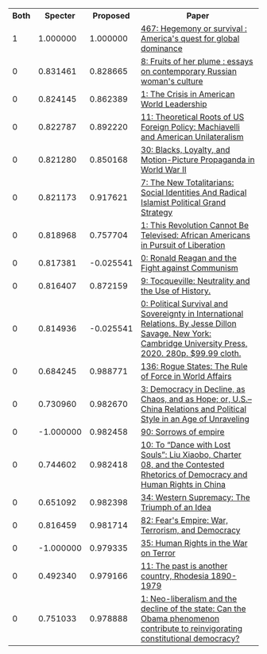 <html><table><tr>
<th>Both</th>
<th>Specter</th>
<th>Proposed</th>
<th>Paper</th>
</tr>
<tr>
<td>1</td>
<td>1.000000</td>
<td>1.000000</td>
<td><a href="https://www.semanticscholar.org/paper/4bfa1d373a947939ec19f507440319078ffd2c73">467: Hegemony or survival : America's quest for global dominance</a></td>
</tr>
<tr>
<td>0</td>
<td>0.831461</td>
<td>0.828665</td>
<td><a href="https://www.semanticscholar.org/paper/ce0a5409f022013cc28dea81a7dd351d70f1a9c7">8: Fruits of her plume : essays on contemporary Russian woman's culture</a></td>
</tr>
<tr>
<td>0</td>
<td>0.824145</td>
<td>0.862389</td>
<td><a href="https://www.semanticscholar.org/paper/e9a17af0a9462487d04385d6c3ea28e2a90eb949">1: The Crisis in American World Leadership</a></td>
</tr>
<tr>
<td>0</td>
<td>0.822787</td>
<td>0.892220</td>
<td><a href="https://www.semanticscholar.org/paper/be223ed7c06d7b375ab195c9f11762ef586773df">11: Theoretical Roots of US Foreign Policy: Machiavelli and American Unilateralism</a></td>
</tr>
<tr>
<td>0</td>
<td>0.821280</td>
<td>0.850168</td>
<td><a href="https://www.semanticscholar.org/paper/197d3abaecf4e0cf373c571d2b28a85b92dce2cd">30: Blacks, Loyalty, and Motion-Picture Propaganda in World War II</a></td>
</tr>
<tr>
<td>0</td>
<td>0.821173</td>
<td>0.917621</td>
<td><a href="https://www.semanticscholar.org/paper/83d5b0d91375811af30c0e740d282a00c0107585">7: The New Totalitarians: Social Identities And Radical Islamist Political Grand Strategy</a></td>
</tr>
<tr>
<td>0</td>
<td>0.818968</td>
<td>0.757704</td>
<td><a href="https://www.semanticscholar.org/paper/019610e0e28da21aacff9b822883bd92d175f370">1: This Revolution Cannot Be Televised: African Americans in Pursuit of Liberation</a></td>
</tr>
<tr>
<td>0</td>
<td>0.817381</td>
<td>-0.025541</td>
<td><a href="https://www.semanticscholar.org/paper/dec7106788b053880e3e382567b5a15a6f041e9b">0: Ronald Reagan and the Fight against Communism</a></td>
</tr>
<tr>
<td>0</td>
<td>0.816407</td>
<td>0.872159</td>
<td><a href="https://www.semanticscholar.org/paper/4a4431aafce0fefa8583bff448e44d7d681f242c">9: Tocqueville: Neutrality and the Use of History.</a></td>
</tr>
<tr>
<td>0</td>
<td>0.814936</td>
<td>-0.025541</td>
<td><a href="https://www.semanticscholar.org/paper/52c9f9aafad1039565dd6ed74f9f3669f640da20">0: Political Survival and Sovereignty in International Relations. By Jesse Dillon Savage. New York: Cambridge University Press, 2020. 280p. $99.99 cloth.</a></td>
</tr>
<tr>
<td>0</td>
<td>0.684245</td>
<td>0.988771</td>
<td><a href="https://www.semanticscholar.org/paper/ba0fd54ded04f8e6eba6a7057fd40b3f73efc519">136: Rogue States: The Rule of Force in World Affairs</a></td>
</tr>
<tr>
<td>0</td>
<td>0.730960</td>
<td>0.982670</td>
<td><a href="https://www.semanticscholar.org/paper/8105a92be77eeb9eb47123803561bc811b279296">3: Democracy in Decline, as Chaos, and as Hope; or, U.S.–China Relations and Political Style in an Age of Unraveling</a></td>
</tr>
<tr>
<td>0</td>
<td>-1.000000</td>
<td>0.982458</td>
<td><a href="https://www.semanticscholar.org/paper/86061f4cd1c4434a41d45a251017575a5796fbfa">90: Sorrows of empire</a></td>
</tr>
<tr>
<td>0</td>
<td>0.744602</td>
<td>0.982418</td>
<td><a href="https://www.semanticscholar.org/paper/e415cf0b8900a95bc5470506a072d598acb6da3d">10: To “Dance with Lost Souls”: Liu Xiaobo, Charter 08, and the Contested Rhetorics of Democracy and Human Rights in China</a></td>
</tr>
<tr>
<td>0</td>
<td>0.651092</td>
<td>0.982398</td>
<td><a href="https://www.semanticscholar.org/paper/b776e06468781c2da1b61a1e3aa6e28cb2594f0e">34: Western Supremacy: The Triumph of an Idea</a></td>
</tr>
<tr>
<td>0</td>
<td>0.816459</td>
<td>0.981714</td>
<td><a href="https://www.semanticscholar.org/paper/94cbbc22b98de237bb488ced5f63807b4f8d09c3">82: Fear's Empire: War, Terrorism, and Democracy</a></td>
</tr>
<tr>
<td>0</td>
<td>-1.000000</td>
<td>0.979335</td>
<td><a href="https://www.semanticscholar.org/paper/fbcda17c0711cc8dad5f4032c7bc941422e6f309">35: Human Rights in the War on Terror</a></td>
</tr>
<tr>
<td>0</td>
<td>0.492340</td>
<td>0.979166</td>
<td><a href="https://www.semanticscholar.org/paper/f2f25058773d1bf3c0fa3fbe3b4d7c49e9d5765c">11: The past is another country, Rhodesia 1890-1979</a></td>
</tr>
<tr>
<td>0</td>
<td>0.751033</td>
<td>0.978888</td>
<td><a href="https://www.semanticscholar.org/paper/502b30f77801e19252401aed70bd9feae1d9b64f">1: Neo-liberalism and the decline of the state: Can the Obama phenomenon contribute to reinvigorating constitutional democracy?</a></td>
</tr>
</table></html>
